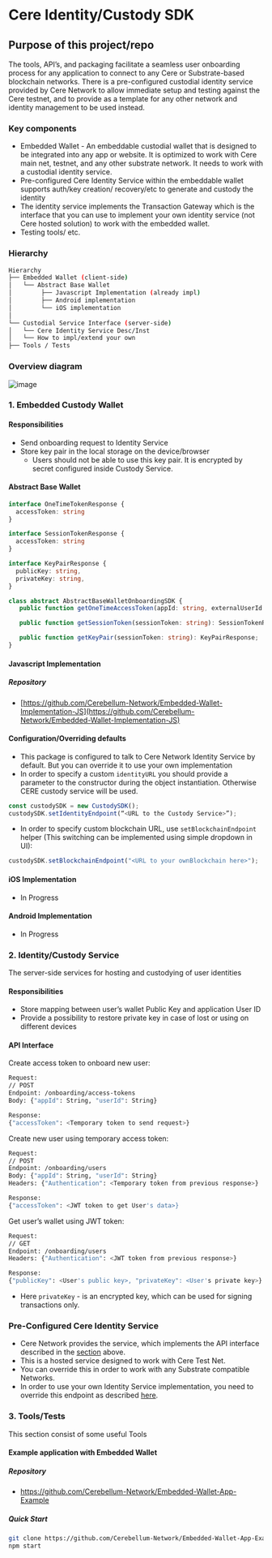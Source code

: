 # Cere Identity/Custody SDK

## Purpose of this project/repo
The tools, API’s, and packaging facilitate a seamless user onboarding process for any application to connect to any Cere or Substrate-based blockchain networks. There is a pre-configured custodial identity service provided by Cere Network to allow immediate setup and testing against the Cere testnet, and to provide as a template for any other network and identity management to be used instead.
### Key components
* Embedded Wallet - An embeddable custodial wallet that is designed to be integrated into any app or website. It is optimized to work with Cere main net, testnet, and any other substrate network. It needs to work with a custodial identity service.
* Pre-configured Cere Identity Service within the embeddable wallet supports auth/key creation/ recovery/etc to generate and custody the identity
* The identity service implements the Transaction Gateway which is the interface that you can use to implement your own identity service (not Cere hosted solution) to work with the embedded wallet.
* Testing tools/ etc.


### Hierarchy
```bash
Hierarchy
├── Embedded Wallet (client-side)
│   └── Abstract Base Wallet
│        ├── Javascript Implementation (already impl)
│        ├── Android implementation
│        └── iOS implementation        
│   
└── Custodial Service Interface (server-side)
│   └── Cere Identity Service Desc/Inst  
│   └── How to impl/extend your own
├── Tools / Tests

```
### Overview diagram
![image](https://drive.google.com/uc?export=view&id=1m3vd6FR9xu0UAoJ2WMg0YxF1XOxDSyJ7)
### 1. Embedded Custody Wallet

#### Responsibilities
* Send onboarding request to Identity Service
* Store key pair in the local storage on the device/browser
  * Users should not be able to use this key pair. It is encrypted by secret configured inside Custody Service.

#### Abstract Base Wallet
```typescript
interface OneTimeTokenResponse {
  accessToken: string
}

interface SessionTokenResponse {
  accessToken: string
}

interface KeyPairResponse {
  publicKey: string,
  privateKey: string,
}

class abstract AbstractBaseWalletOnboardingSDK {
   public function getOneTimeAccessToken(appId: string, externalUserId: string): OneTimeTokenResponse;

   public function getSessionToken(sessionToken: string): SessionTokenResponse;

   public function getKeyPair(sessionToken: string): KeyPairResponse;
}
```
#### Javascript Implementation
##### Repository
* [https://github.com/Cerebellum-Network/Embedded-Wallet-Implementation-JS](https://github.com/Cerebellum-Network/Embedded-Wallet-Implementation-JS)
#### Configuration/Overriding defaults
* This package is configured to talk to Cere Network Identity Service by default. But you can override it to use your own implementation 
* In order to specify a custom `identityURL` you should provide a parameter to the constructor during the object instantiation. Otherwise CERE custody service will be used.
```javascript
const custodySDK = new CustodySDK();
custodySDK.setIdentityEndpoint(“<URL to the Custody Service>”);
```
* In order to specify custom blockchain URL, use `setBlockchainEndpoint` helper (This switching can be implemented using simple dropdown in UI):
```javascript
custodySDK.setBlockchainEndpoint("<URL to your ownBlockchain here>");
```
#### iOS Implementation
* In Progress
#### Android Implementation
* In Progress

### 2. Identity/Custody Service
The server-side services for hosting and custodying of user identities
#### Responsibilities
* Store mapping between user’s wallet Public Key and application User ID
* Provide a possibility to restore private key in case of lost or using on different devices

#### API Interface
Create access token to onboard new user:
```bash
Request: 
// POST 
Endpoint: /onboarding/access-tokens 
Body: {"appId": String, "userId": String}

Response: 
{"accessToken": <Temporary token to send request>}
```
Create new user using temporary access token:
```bash
Request: 
// POST 
Endpoint: /onboarding/users 
Body: {"appId": String, "userId": String}
Headers: {"Authentication": <Temporary token from previous response>} 

Response: 
{"accessToken": <JWT token to get User's data>}
```
Get user’s wallet using JWT token:
```bash
Request: 
// GET
Endpoint: /onboarding/users
Headers: {"Authentication": <JWT token from previous response>} 

Response:
{"publicKey": <User's public key>, "privateKey": <User's private key>}
```
* Here `privateKey` - is an encrypted key, which can be used for signing transactions only. 
### Pre-Configured Cere Identity Service
* Cere Network provides the service, which implements the API interface described in the [section](#api-interface) above. 
* This is a hosted service designed to work with Cere Test Net. 
* You can override this in order to work with any Substrate compatible Networks. 
* In order to use your own Identity Service implementation, you need to override this endpoint as described [here](#javascript-implementation).


### 3. Tools/Tests
This section consist of some useful Tools
#### Example application with Embedded Wallet
##### Repository
* https://github.com/Cerebellum-Network/Embedded-Wallet-App-Example
##### Quick Start
```bash
git clone https://github.com/Cerebellum-Network/Embedded-Wallet-App-Example
npm start
```

